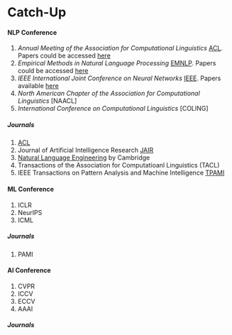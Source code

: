 # Catch-Up

#### NLP Conference <br>
1. _Annual Meeting of the Association for Computational Linguistics_ [ACL](https://2024.aclweb.org/). Papers could be accessed [here](https://aclanthology.org/venues/acl/)
2. _Empirical Methods in Natural Language Processing_ [EMNLP](https://2023.emnlp.org/). Papers could be accessed [here](https://aclanthology.org/events/emnlp-2023/)
3. _IEEE International Joint Conference on Neural Networks_ [IEEE](https://2023.ijcnn.org/). Papers available [here](https://ieeexplore.ieee.org/xpl/conhome/1000500/all-proceedings)
4. _North American Chapter of the Association for Computational Linguistics_ [NAACL]
5. _International Conference on Computational Linguistics_ [COLING]


##### Journals
1. [ACL](https://aclanthology.org/)
2. Journal of Artificial Intelligence Research [JAIR](https://www.jair.org/index.php/jair)
3. [Natural Language Engineering](https://www.cambridge.org/core/journals/natural-language-engineering) by Cambridge
4. Transactions of the Association for Computatioanl Linguistics (TACL)
5. IEEE Transactions on Pattern Analysis and Machine Intelligence [TPAMI](https://ieeexplore.ieee.org/xpl/RecentIssue.jsp?punumber=34)

#### ML Conference
1. ICLR
2. NeurIPS
3. ICML

##### Journals
1. PAMI

#### AI Conference
1. CVPR
2. ICCV
3. ECCV
4. AAAI

##### Journals
